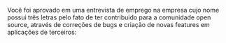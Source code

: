 Você foi aprovado em uma entrevista de emprego na empresa cujo nome possui três letras
 pelo fato de ter contribuido para a comunidade open source, através de correções de bugs 
e criação de novas features em aplicações de terceiros:

